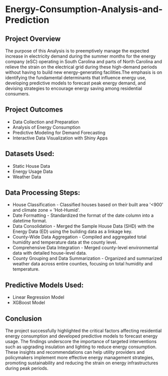 # Energy-Consumption-Analysis-and-Prediction
## Project Overview
The purpose of this Analysis is to preemptively manage the expected increase in electricity demand during the summer months for the energy company (eSC) operating in South Carolina and parts of North Carolina and relieve the strain on the electrical grid during these high-demand periods without having to build new energy-generating facilities.The emphasis is on identifying the fundamental determinants that influence energy use, developing predictive models to forecast peak energy demand, and devising strategies to encourage energy saving among residential consumers.

## Project Outcomes
- Data Collection and Preparation
- Analysis of Energy Consumption 
- Predictive Modeling for Demand Forecasting 
- Interactive Data Visualization with Shiny Apps 

## Datasets Used:
- Static House Data
- Energy Usage Data
- Weather Data

## Data Processing Steps:
- House Classification - Classified houses based on their built area '<900' and climate zone = 'Hot-Humid'.
- Date Formatting - Standardized the format of the date column into a datetime format.
- Data Consolidation - Merged the Sample House Data (SHD) with the Energy Data (ED) using the building data as a linkage key.
- County-Wide Data Aggregation - Compiled and aggregated total humidity and temperature data at the county level.
- Comprehensive Data Integration - Merged county-level environmental data with detailed house-level data.
- County Grouping and Data Summarization - Organized and summarized weather data across entire counties, focusing on total humidity and temperature.

## Predictive Models Used:
- Linear Regression Model
- XGBoost Model

## Conclusion
The project successfully highlighted the critical factors affecting residential energy consumption and developed predictive models to forecast energy usage. The findings underscore the importance of targeted interventions such as upgrading insulation and lighting to reduce energy consumption. These insights and recommendations can help utility providers and policymakers implement more effective energy management strategies, promoting sustainability and reducing the strain on energy infrastructures during peak periods.